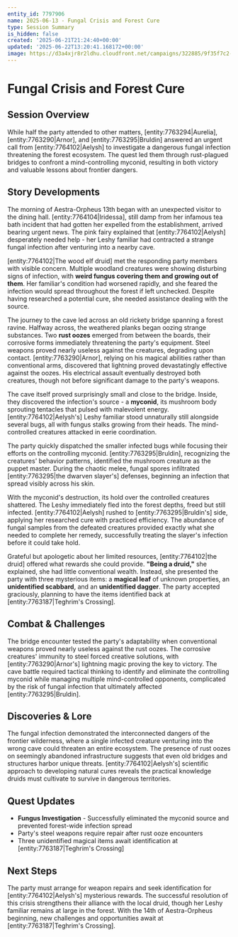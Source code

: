 ```yaml
---
entity_id: 7797906
name: 2025-06-13 - Fungal Crisis and Forest Cure
type: Session Summary
is_hidden: false
created: '2025-06-21T21:24:40+00:00'
updated: '2025-06-22T13:20:41.168172+00:00'
image: https://d3a4xjr8r2ldhu.cloudfront.net/campaigns/322885/9f35f7c2-767a-43e8-90c1-db075b265de2.png
---
```


# Fungal Crisis and Forest Cure

## Session Overview

While half the party attended to other matters, [entity:7763294|Aurelia], [entity:7763290|Arnor], and [entity:7763295|Bruldin] answered an urgent call from [entity:7764102|Aelysh] to investigate a dangerous fungal infection threatening the forest ecosystem. The quest led them through rust-plagued bridges to confront a mind-controlling myconid, resulting in both victory and valuable lessons about frontier dangers.

## Story Developments

The morning of Aestra-Orpheus 13th began with an unexpected visitor to the dining hall. [entity:7764104|Iridessa], still damp from her infamous tea bath incident that had gotten her expelled from the establishment, arrived bearing urgent news. The pink fairy explained that [entity:7764102|Aelysh] desperately needed help - her Leshy familiar had contracted a strange fungal infection after venturing into a nearby cave.

[entity:7764102|The wood elf druid] met the responding party members with visible concern. Multiple woodland creatures were showing disturbing signs of infection, with **weird fungus covering them and growing out of them**. Her familiar's condition had worsened rapidly, and she feared the infection would spread throughout the forest if left unchecked. Despite having researched a potential cure, she needed assistance dealing with the source.

The journey to the cave led across an old rickety bridge spanning a forest ravine. Halfway across, the weathered planks began oozing strange substances. Two **rust oozes** emerged from between the boards, their corrosive forms immediately threatening the party's equipment. Steel weapons proved nearly useless against the creatures, degrading upon contact. [entity:7763290|Arnor], relying on his magical abilities rather than conventional arms, discovered that lightning proved devastatingly effective against the oozes. His electrical assault eventually destroyed both creatures, though not before significant damage to the party's weapons.

The cave itself proved surprisingly small and close to the bridge. Inside, they discovered the infection's source - a **myconid**, its mushroom body sprouting tentacles that pulsed with malevolent energy. [entity:7764102|Aelysh's] Leshy familiar stood unnaturally still alongside several bugs, all with fungus stalks growing from their heads. The mind-controlled creatures attacked in eerie coordination.

The party quickly dispatched the smaller infected bugs while focusing their efforts on the controlling myconid. [entity:7763295|Bruldin], recognizing the creatures' behavior patterns, identified the mushroom creature as the puppet master. During the chaotic melee, fungal spores infiltrated [entity:7763295|the dwarven slayer's] defenses, beginning an infection that spread visibly across his skin.

With the myconid's destruction, its hold over the controlled creatures shattered. The Leshy immediately fled into the forest depths, freed but still infected. [entity:7764102|Aelysh] rushed to [entity:7763295|Bruldin's] side, applying her researched cure with practiced efficiency. The abundance of fungal samples from the defeated creatures provided exactly what she needed to complete her remedy, successfully treating the slayer's infection before it could take hold.

Grateful but apologetic about her limited resources, [entity:7764102|the druid] offered what rewards she could provide. **"Being a druid,"** she explained, she had little conventional wealth. Instead, she presented the party with three mysterious items: a **magical leaf** of unknown properties, an **unidentified scabbard**, and an **unidentified dagger**. The party accepted graciously, planning to have the items identified back at [entity:7763187|Teghrim's Crossing].

## Combat & Challenges

The bridge encounter tested the party's adaptability when conventional weapons proved nearly useless against the rust oozes. The corrosive creatures' immunity to steel forced creative solutions, with [entity:7763290|Arnor's] lightning magic proving the key to victory. The cave battle required tactical thinking to identify and eliminate the controlling myconid while managing multiple mind-controlled opponents, complicated by the risk of fungal infection that ultimately affected [entity:7763295|Bruldin].

## Discoveries & Lore

The fungal infection demonstrated the interconnected dangers of the frontier wilderness, where a single infected creature venturing into the wrong cave could threaten an entire ecosystem. The presence of rust oozes on seemingly abandoned infrastructure suggests that even old bridges and structures harbor unique threats. [entity:7764102|Aelysh's] scientific approach to developing natural cures reveals the practical knowledge druids must cultivate to survive in dangerous territories.

## Quest Updates

- **Fungus Investigation** - Successfully eliminated the myconid source and prevented forest-wide infection spread
- Party's steel weapons require repair after rust ooze encounters
- Three unidentified magical items await identification at [entity:7763187|Teghrim's Crossing]

## Next Steps

The party must arrange for weapon repairs and seek identification for [entity:7764102|Aelysh's] mysterious rewards. The successful resolution of this crisis strengthens their alliance with the local druid, though her Leshy familiar remains at large in the forest. With the 14th of Aestra-Orpheus beginning, new challenges and opportunities await at [entity:7763187|Teghrim's Crossing].